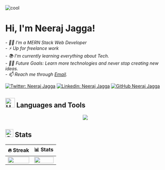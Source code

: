 
![cool](https://i.postimg.cc/C5Fr46j7/photo-2023-11-08-23-47-03.jpg)

# Hi, I'm Neeraj Jagga!  
<!--<img align='right' src="https://media.giphy.com/media/v1.Y2lkPTc5MGI3NjExZWwzbjFkcXZsOXBjdW1iemRmNWhoZ3FxcmttNmt1ZHF4OXg4cXMwciZlcD12MV9naWZzX3NlYXJjaCZjdD1n/bGgsc5mWoryfgKBx1u/giphy.gif" width="200" style="border-radius: 50%;">-->

<p><em> 
  - 👨‍💻  I’m a MERN Stack Web Developer<br>
  - ⚡  Up for freelance work<br>
  - 📚  I’m currently learning everything about Tech.<br>
  - 💪🏼  Future Goals: Learn more technologies and never stop creating new ideas.<br>
  - 📫 Reach me through <a href="mailto:neerajjagga26@gmail.com">Email</a>.<br>
</em></p>

[![Twitter: Neeraj Jagga](https://img.shields.io/twitter/follow/njagga07?style=social)](https://twitter.com/njagga07) 
[![Linkedin: Neeraj Jagga](https://img.shields.io/badge/-Neeraj-blue?style=flat-square&logo=Linkedin&logoColor=white&link=https://www.linkedin.com/in/neeraj-jagga/)](https://www.linkedin.com/in/neeraj-jagga/)
[![GitHub Neeraj Jagga](https://img.shields.io/github/followers/neerajjagga?label=follow&style=social)](https://github.com/neerajjagga)


## <img src="https://raw.githubusercontent.com/Tarikul-Islam-Anik/Animated-Fluent-Emojis/master/Emojis/Objects/Hammer%20and%20Wrench.png" alt="Hammer and Wrench" width="30" height="30" /> Languages and Tools
<p align="center">
<img align="center" src="https://skillicons.dev/icons?i=html,css,js,cpp,react,express,nodejs,mongodb,postgres,prisma,docker,git,github,postman,redux,vscode,figma,ubuntu&perline=8">
</p>

## <img src="https://raw.githubusercontent.com/Tarikul-Islam-Anik/Animated-Fluent-Emojis/master/Emojis/Objects/Chart%20Increasing.png" alt="Chart Increasing" width="25" height="25" /> Stats

| 🔥 Streak | 📊 Stats |
| --- | --- |
| <img src="https://github-readme-streak-stats.herokuapp.com?user=neerajjagga&theme=nightowl&hide_border=true" width="100%"> | <img src="https://github-readme-stats.vercel.app/api?username=neerajjagga&count_private=true&show_icons=true&title_color=7A7ADB&icon_color=2234AE&text_color=D3D3D3&bg_color=0,000000,130F40&hide_border=true&rank_icon=github&show_icons=true" width="100%"> |
